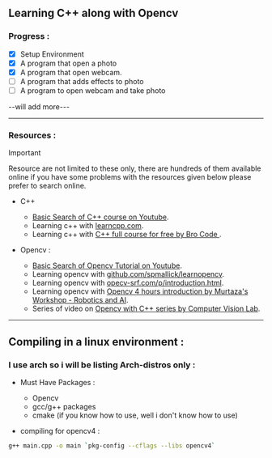 ## Learning C++ along with Opencv

### Progress :

- [x] Setup Environment
- [x] A program that open a photo
- [x] A program that open webcam.
- [ ] A program that adds effects to photo
- [ ] A program to open webcam and take photo

--will add more--- 

---

### Resources :

> [!IMPORTANT]
> Resource are not limited to these only, there are hundreds of them available online if you have some problems with the resources given below please prefer to search online.

- C++ 
    - <a href="https://www.youtube.com/results?search_query=c%2B%2B+full+course" target="_blank">Basic Search of C++ course on Youtube</a>.
    - Learning c++ with <a href="https://learncpp.com" target="_blank">learncpp.com</a>.
    - Learning c++ with <a href="https://www.youtube.com/watch?v=-TkoO8Z07hI" target="_blank">C++ full course for free by Bro Code </a>.

- Opencv :
  - <a href="https://www.youtube.com/results?search_query=opencv+tutorial+c%2B%2B" target="_blank">Basic Search of Opencv Tutorial on Youtube</a>.
  - Learning opencv with <a href="https://github.com/spmallick/learnopencv" target="_blank">github.com/spmallick/learnopencv</a>.
  - Learning opencv with <a href="https://www.opencv-srf.com/p/introduction.html" target="_blank">opecv-srf.com/p/introduction.html</a>.
  - Learning opencv with <a href="https://www.youtube.com/watch?v=2FYm3GOonhk" target="_blank">Opencv 4 hours introduction by Murtaza's Workshop - Robotics and AI</a>.
  - Series of video on <a href="" target="_blank">Opencv with C++ series by Computer Vision Lab</a>.
 
---
 
## Compiling in a linux environment : 

### I use arch so i will be listing Arch-distros only :

- Must Have Packages :
    - Opencv
    - gcc/g++ packages
    - cmake (if you know how to use, well i don't know how to use)

- compiling for opencv4 : 
```bash
g++ main.cpp -o main `pkg-config --cflags --libs opencv4` 
```
